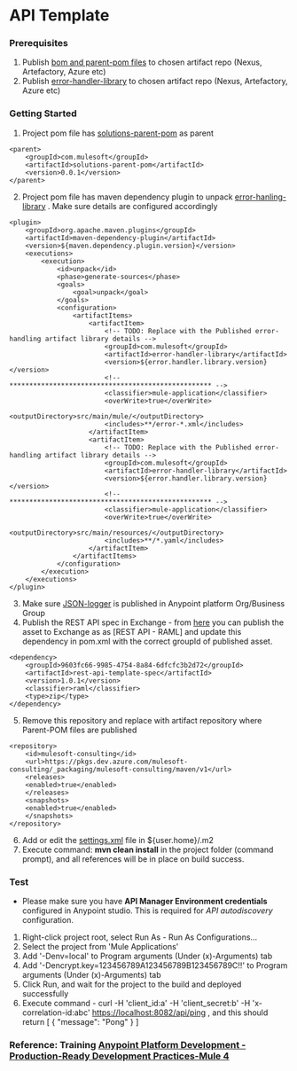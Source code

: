 # API Template

### Prerequisites
1. Publish [bom and parent-pom files](https://github.com/mulesoft-consulting/mule4-rest-api-template/tree/master/parent-pom-files) to chosen artifact repo (Nexus, Artefactory, Azure etc)
2. Publish [error-handler-library](https://github.com/mulesoft-consulting/error-handler-library) to chosen artifact repo (Nexus, Artefactory, Azure etc)

### Getting Started
1. Project pom file has [solutions-parent-pom](https://github.com/mulesoft-consulting/mule4-rest-api-template/tree/master/parent-pom-files/parent-pom) as parent
```
<parent>
	<groupId>com.mulesoft</groupId>
	<artifactId>solutions-parent-pom</artifactId>
	<version>0.0.1</version>
</parent>
```
2. Project pom file has maven dependency plugin to unpack [error-hanling-library](https://github.com/mulesoft-consulting/error-handler-library) . Make sure <artifactItem> details are configured accordingly 
```
<plugin>
	<groupId>org.apache.maven.plugins</groupId>
	<artifactId>maven-dependency-plugin</artifactId>
	<version>${maven.dependency.plugin.version}</version>
	<executions>
		<execution>
			<id>unpack</id>
			<phase>generate-sources</phase>
			<goals>
				<goal>unpack</goal>
			</goals>
			<configuration>
				<artifactItems>
					<artifactItem>
						<!-- TODO: Replace with the Published error-handling artifact library details -->
						<groupId>com.mulesoft</groupId>
						<artifactId>error-handler-library</artifactId>
						<version>${error.handler.library.version}</version>
						<!-- *************************************************** -->
						<classifier>mule-application</classifier>
						<overWrite>true</overWrite>
						<outputDirectory>src/main/mule/</outputDirectory>
						<includes>**/error-*.xml</includes>
					</artifactItem>
					<artifactItem>
						<!-- TODO: Replace with the Published error-handling artifact library details -->
						<groupId>com.mulesoft</groupId>
						<artifactId>error-handler-library</artifactId>
						<version>${error.handler.library.version}</version>
						<!-- *************************************************** -->
						<classifier>mule-application</classifier>
						<overWrite>true</overWrite>
						<outputDirectory>src/main/resources/</outputDirectory>
						<includes>**/*.yaml</includes>
					</artifactItem>
				</artifactItems>
			</configuration>
		</execution>
	</executions>
</plugin>
```
3. Make sure [JSON-logger](https://blogs.mulesoft.com/dev/anypoint-platform-dev/json-logging-mule-4/) is published in Anypoint platform Org/Business Group
4. Publish the REST API spec in Exchange - from [here](https://github.com/mulesoft-consulting/mule4-rest-api-template/tree/master/rest-api-template-spec) you can publish the asset to Exchange as as [REST API - RAML] and update this dependency in pom.xml with the correct groupId of published asset.

```
<dependency>
    <groupId>9603fc66-9985-4754-8a84-6dfcfc3b2d72</groupId>
    <artifactId>rest-api-template-spec</artifactId>
    <version>1.0.1</version>
    <classifier>raml</classifier>
    <type>zip</type>
</dependency>
```
	
5. Remove this repository and replace with artifact repository where Parent-POM files are published
```
<repository>
    <id>mulesoft-consulting</id>
    <url>https://pkgs.dev.azure.com/mulesoft-consulting/_packaging/mulesoft-consulting/maven/v1</url>
    <releases>
	<enabled>true</enabled>
    </releases>
    <snapshots>
	<enabled>true</enabled>
    </snapshots>
</repository>
```
6. Add or edit the [settings.xml](https://github.com/mulesoft-consulting/mule4-rest-api-template/blob/master/settings.xml) file in ${user.home}/.m2
7. Execute command: **mvn clean install** in the project folder (command prompt), and all references will be in place on build success.
 
### Test
- Please make sure you have **API Manager Environment credentials** configured in Anypoint studio. This is required for _API autodiscovery_ configuration.

1. Right-click project root, select Run As - Run As Configurations... 
2. Select the project from 'Mule Applications'
3. Add '-Denv=local' to Program arguments (Under (x)-Arguments) tab
4. Add '-Dencrypt.key=123456789A123456789B123456789C!!' to Program arguments (Under (x)-Arguments) tab
5. Click Run, and wait for the project to the build and deployed successfully
6. Execute command -  curl -H 'client\_id:a' -H 'client\_secret:b' -H 'x-correlation-id:abc' [https://localhost:8082/api/ping](https://localhost:8082/api/ping) , and this should return [ { "message": "Pong" } ]



### Reference: Training [Anypoint Platform Development - Production-Ready Development Practices-Mule 4](https://github.com/mulesoft-consulting/training-APDevLevel2-solutions)
